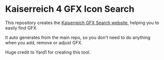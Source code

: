 # Kaiserreich 4 GFX Icon Search

This repository creates the [Kaiserreich GFX Search website](https://kaiserreich.github.io/Kaiserreich-4-GFX-Search/), helping you to easily find GFX.

It auto generates from the main repo, so you don't need to do anything when you add, remove or adjust GFX.

Huge credit to Yard1 for creating this tool.
